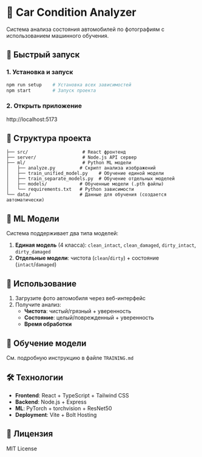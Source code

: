 # 🚗 Car Condition Analyzer

Система анализа состояния автомобилей по фотографиям с использованием машинного обучения.

## 🚀 Быстрый запуск

### 1. Установка и запуск
```bash
npm run setup    # Установка всех зависимостей
npm start        # Запуск проекта
```

### 2. Открыть приложение
http://localhost:5173

## 📁 Структура проекта

```
├── src/                    # React фронтенд
├── server/                 # Node.js API сервер
├── ml/                     # Python ML модели
│   ├── analyze.py         # Скрипт анализа изображений
│   ├── train_unified_model.py    # Обучение единой модели
│   ├── train_separate_models.py  # Обучение отдельных моделей
│   ├── models/            # Обученные модели (.pth файлы)
│   └── requirements.txt   # Python зависимости
└── data/                  # Данные для обучения (создается автоматически)
```

## 🧠 ML Модели

Система поддерживает два типа моделей:

1. **Единая модель** (4 класса): `clean_intact`, `clean_damaged`, `dirty_intact`, `dirty_damaged`
2. **Отдельные модели**: чистота (`clean`/`dirty`) + состояние (`intact`/`damaged`)

## 🎯 Использование

1. Загрузите фото автомобиля через веб-интерфейс
2. Получите анализ:
    - **Чистота**: чистый/грязный + уверенность
    - **Состояние**: целый/поврежденный + уверенность
    - **Время обработки**

## 🔧 Обучение модели

См. подробную инструкцию в файле `TRAINING.md`

## 🛠️ Технологии

- **Frontend**: React + TypeScript + Tailwind CSS
- **Backend**: Node.js + Express
- **ML**: PyTorch + torchvision + ResNet50
- **Deployment**: Vite + Bolt Hosting

## 📄 Лицензия

MIT License